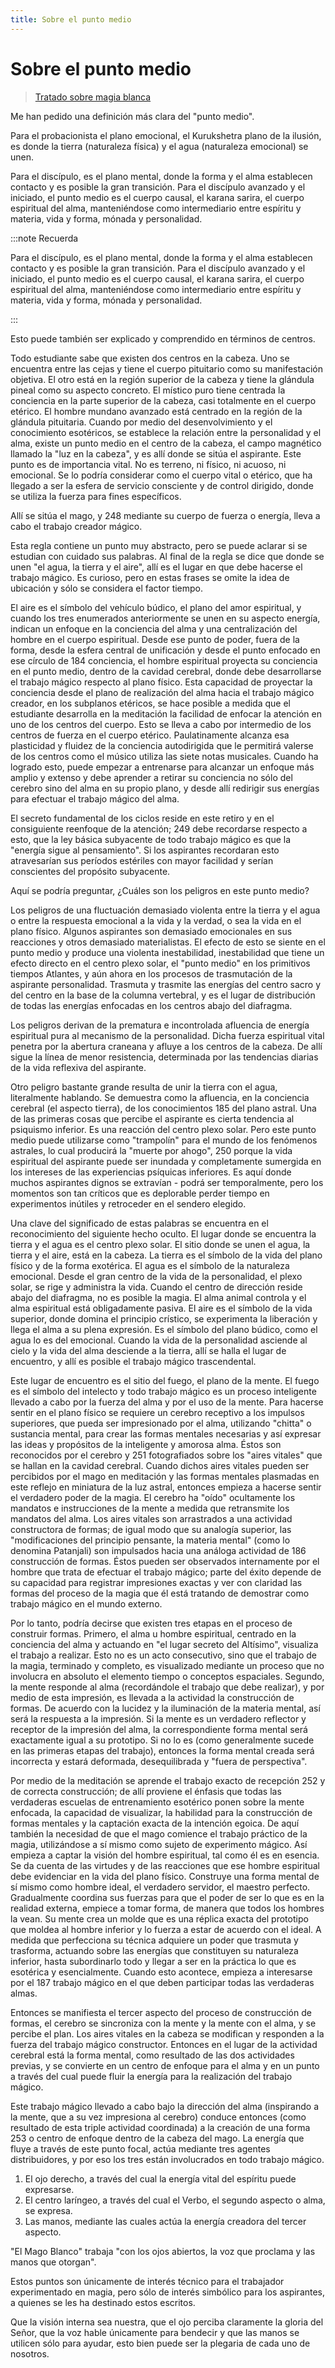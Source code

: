 ```yaml
---
title: Sobre el punto medio
---
```


# Sobre el punto medio

> [Tratado sobre magia blanca](/tratado-sobre-magia-blanca/regla-8#es183)

Me han pedido una definición más clara del "punto medio".

Para el probacionista el plano emocional, el Kurukshetra plano de la ilusión, es donde la tierra (naturaleza física) y el agua (naturaleza emocional) se unen.

Para el discípulo, es el plano mental, donde la forma y el alma establecen contacto y es posible la gran transición. Para el discípulo avanzado y el iniciado, el punto medio es el cuerpo causal, el karana sarira, el cuerpo espiritual del alma, manteniéndose como intermediario entre espíritu y materia, vida y forma, mónada y personalidad.

:::note Recuerda

Para el discípulo, es el plano mental, donde la forma y el alma establecen contacto y es posible la gran transición. Para el discípulo avanzado y el iniciado, el punto medio es el cuerpo causal, el karana sarira, el cuerpo espiritual del alma, manteniéndose como intermediario entre espíritu y materia, vida y forma, mónada y personalidad.

:::

Esto puede también ser explicado y comprendido en términos de centros.

Todo estudiante sabe que existen dos centros en la cabeza. Uno se encuentra entre las cejas y tiene el cuerpo pituitario como su manifestación objetiva. El otro está en la región superior de la cabeza y tiene la glándula pineal como su aspecto concreto. El místico puro tiene centrada la conciencia en la parte superior de la cabeza, casi totalmente en el cuerpo etérico. El hombre mundano avanzado está centrado en la región de la glándula pituitaria. Cuando por medio del desenvolvimiento y el conocimiento esotéricos, se establece la relación entre la personalidad y el alma, existe un punto medio en el centro de la cabeza, el campo magnético llamado la "luz en la cabeza", y es allí donde se sitúa el aspirante. Este punto es de importancia vital. No es terreno, ni físico, ni acuoso, ni emocional. Se lo podría considerar como el cuerpo vital o etérico, que ha llegado a ser la esfera de servicio consciente y de control dirigido, donde se utiliza la fuerza para fines específicos.

Allí se sitúa el mago, y <Pin lang="en">248</Pin> mediante su cuerpo de fuerza o energía, lleva a cabo el trabajo creador mágico.

Esta regla contiene un punto muy abstracto, pero se puede aclarar si se estudian con cuidado sus palabras. Al final de la regla se dice que donde se unen "el agua, la tierra y el aire", allí es el lugar en que debe hacerse el trabajo mágico. Es curioso, pero en estas frases se omite la idea de ubicación y sólo se considera el factor tiempo.

El aire es el símbolo del vehículo búdico, el plano del amor espiritual, y cuando los tres enumerados anteriormente se unen en su aspecto energía, indican un enfoque en la conciencia del alma y una centralización del hombre en el cuerpo espiritual. Desde ese punto de poder, fuera de la forma, desde la esfera central de unificación y desde el punto enfocado en ese círculo de <Pin lang="es">184</Pin> conciencia, el hombre espiritual proyecta su conciencia en el punto medio, dentro de la cavidad cerebral, donde debe desarrollarse el trabajo mágico respecto al plano físico. Esta capacidad de proyectar la conciencia desde el plano de realización del alma hacia el trabajo mágico creador, en los subplanos etéricos, se hace posible a medida que el estudiante desarrolla en la meditación la facilidad de enfocar la atención en uno de los centros del cuerpo. Esto se lleva a cabo por intermedio de los centros de fuerza en el cuerpo etérico. Paulatinamente alcanza esa plasticidad y fluidez de la conciencia autodirigida que le permitirá valerse de los centros como el músico utiliza las siete notas musicales. Cuando ha logrado esto, puede empezar a entrenarse para alcanzar un enfoque más amplio y extenso y debe aprender a retirar su conciencia no sólo del cerebro sino del alma en su propio plano, y desde allí redirigir sus energías para efectuar el trabajo mágico del alma.

El secreto fundamental de los ciclos reside en este retiro y en el consiguiente reenfoque de la atención; <Pin lang="en">249</Pin> debe recordarse respecto a esto, que la ley básica subyacente de todo trabajo mágico es que la "energía sigue al pensamiento". Si los aspirantes recordaran esto atravesarían sus períodos estériles con mayor facilidad y serían conscientes del propósito subyacente.

Aquí se podría preguntar, ¿Cuáles son los peligros en este punto medio?

Los peligros de una fluctuación demasiado violenta entre la tierra y el agua o entre la respuesta emocional a la vida y la verdad, o sea la vida en el plano físico. Algunos aspirantes son demasiado emocionales en sus reacciones y otros demasiado materialistas. El efecto de esto se siente en el punto medio y produce una violenta inestabilidad, inestabilidad que tiene un efecto directo en el centro plexo solar, el "punto medio" en los primitivos tiempos Atlantes, y aún ahora en los procesos de trasmutación de la aspirante personalidad. Trasmuta y trasmite las energías del centro sacro y del centro en la base de la columna vertebral, y es el lugar de distribución de todas las energías enfocadas en los centros abajo del diafragma.

Los peligros derivan de la prematura e incontrolada afluencia de energía espiritual pura al mecanismo de la personalidad. Dicha fuerza espiritual vital penetra por la abertura craneana y afluye a los centros de la cabeza. De allí sigue la línea de menor resistencia, determinada por las tendencias diarias de la vida reflexiva del aspirante.

Otro peligro bastante grande resulta de unir la tierra con el agua, literalmente hablando. Se demuestra como la afluencia, en la conciencia cerebral (el aspecto tierra), de los conocimientos <Pin lang="es">185</Pin> del plano astral. Una de las primeras cosas que percibe el aspirante es cierta tendencia al psiquismo inferior. Es una reacción del centro plexo solar. Pero este punto medio puede utilizarse como "trampolín" para el mundo de los fenómenos astrales, lo cual producirá la "muerte por ahogo", <Pin lang="en">250</Pin> porque la vida espiritual del aspirante puede ser inundada y completamente sumergida en los intereses de las experiencias psíquicas inferiores. Es aquí donde muchos aspirantes dignos se extravían - podrá ser temporalmente, pero los momentos son tan críticos que es deplorable perder tiempo en experimentos inútiles y retroceder en el sendero elegido.

Una clave del significado de estas palabras se encuentra en el reconocimiento del siguiente hecho oculto. El lugar donde se encuentra la tierra y el agua es el centro plexo solar. El sitio donde se unen el agua, la tierra y el aire, está en la cabeza. La tierra es el símbolo de la vida del plano físico y de la forma exotérica. El agua es el símbolo de la naturaleza emocional. Desde el gran centro de la vida de la personalidad, el plexo solar, se rige y administra la vida. Cuando el centro de dirección reside abajo del diafragma, no es posible la magia. El alma animal controla y el alma espiritual está obligadamente pasiva. El aire es el símbolo de la vida superior, donde domina el principio crístico, se experimenta la liberación y llega el alma a su plena expresión. Es el símbolo del plano búdico, como el agua lo es del emocional. Cuando la vida de la personalidad asciende al cielo y la vida del alma desciende a la tierra, allí se halla el lugar de encuentro, y allí es posible el trabajo mágico trascendental.

Este lugar de encuentro es el sitio del fuego, el plano de la mente. El fuego es el símbolo del intelecto y todo trabajo mágico es un proceso inteligente llevado a cabo por la fuerza del alma y por el uso de la mente. Para hacerse sentir en el plano físico se requiere un cerebro receptivo a los impulsos superiores, que pueda ser impresionado por el alma, utilizando "chitta" o sustancia mental, para crear las formas mentales necesarias y así expresar las ideas y propósitos de la inteligente y amorosa alma. Éstos son reconocidos por el cerebro y <Pin lang="en">251</Pin> fotografiados sobre los "aires vitales" que se hallan en la cavidad cerebral. Cuando dichos aires vitales pueden ser percibidos por el mago en meditación y las formas mentales plasmadas en este reflejo en miniatura de la luz astral, entonces empieza a hacerse sentir el verdadero poder de la magia. El cerebro ha "oído" ocultamente los mandatos e instrucciones de la mente a medida que retransmite los mandatos del alma. Los aires vitales son arrastrados a una actividad constructora de formas; de igual modo que su analogía superior, las "modificaciones del principio pensante, la materia mental" (como lo denomina Patanjali) son impulsados hacia una análoga actividad de <Pin lang="es">186</Pin> construcción de formas. Éstos pueden ser observados internamente por el hombre que trata de efectuar el trabajo mágico; parte del éxito depende de su capacidad para registrar impresiones exactas y ver con claridad las formas del proceso de la magia que él está tratando de demostrar como trabajo mágico en el mundo externo.

Por lo tanto, podría decirse que existen tres etapas en el proceso de construir formas. Primero, el alma u hombre espiritual, centrado en la conciencia del alma y actuando en "el lugar secreto del Altísimo", visualiza el trabajo a realizar. Esto no es un acto consecutivo, sino que el trabajo de la magia, terminado y completo, es visualizado mediante un proceso que no involucra en absoluto el elemento tiempo o conceptos espaciales. Segundo, la mente responde al alma (recordándole el trabajo que debe realizar), y por medio de esta impresión, es llevada a la actividad la construcción de formas. De acuerdo con la lucidez y la iluminación de la materia mental, así será la respuesta a la impresión. Si la mente es un verdadero reflector y receptor de la impresión del alma, la correspondiente forma mental será exactamente igual a su prototipo. Si no lo es (como generalmente sucede en las primeras etapas del trabajo), entonces la forma mental creada será incorrecta y estará deformada, desequilibrada y "fuera de perspectiva".

Por medio de la meditación se aprende el trabajo exacto de recepción <Pin lang="en">252</Pin> y de correcta construcción; de allí proviene el énfasis que todas las verdaderas escuelas de entrenamiento esotérico ponen sobre la mente enfocada, la capacidad de visualizar, la habilidad para la construcción de formas mentales y la captación exacta de la intención egoica. De aquí también la necesidad de que el mago comience el trabajo práctico de la magia, utilizándose a sí mismo como sujeto de experimento mágico. Así empieza a captar la visión del hombre espiritual, tal como él es en esencia. Se da cuenta de las virtudes y de las reacciones que ese hombre espiritual debe evidenciar en la vida del plano físico. Construye una forma mental de sí mismo como hombre ideal, el verdadero servidor, el maestro perfecto. Gradualmente coordina sus fuerzas para que el poder de ser lo que es en la realidad externa, empiece a tomar forma, de manera que todos los hombres la vean. Su mente crea un molde que es una réplica exacta del prototipo que moldea al hombre inferior y lo fuerza a estar de acuerdo con el ideal. A medida que perfecciona su técnica adquiere un poder que trasmuta y trasforma, actuando sobre las energías que constituyen su naturaleza inferior, hasta subordinarlo todo y llegar a ser en la práctica lo que es esotérica y esencialmente. Cuando esto acontece, empieza a interesarse por el <Pin lang="es">187</Pin> trabajo mágico en el que deben participar todas las verdaderas almas.

Entonces se manifiesta el tercer aspecto del proceso de construcción de formas, el cerebro se sincroniza con la mente y la mente con el alma, y se percibe el plan. Los aires vitales en la cabeza se modifican y responden a la fuerza del trabajo mágico constructor. Entonces en el lugar de la actividad cerebral está la forma mental, como resultado de las dos actividades previas, y se convierte en un centro de enfoque para el alma y en un punto a través del cual puede fluir la energía para la realización del trabajo mágico.

Este trabajo mágico llevado a cabo bajo la dirección del alma (inspirando a la mente, que a su vez impresiona al cerebro) conduce entonces (como resultado de esta triple actividad coordinada) a la creación de una forma <Pin lang="en">253</Pin> o centro de enfoque dentro de la cabeza del mago. La energía que fluye a través de este punto focal, actúa mediante tres agentes distribuidores, y por eso los tres están involucrados en todo trabajo mágico.

1. El ojo derecho, a través del cual la energía vital del espíritu puede expresarse.
2. El centro laríngeo, a través del cual el Verbo, el segundo aspecto o alma, se expresa.
3. Las manos, mediante las cuales actúa la energía creadora del tercer aspecto.

"El Mago Blanco" trabaja "con los ojos abiertos, la voz que proclama y las manos que otorgan".

Estos puntos son únicamente de interés técnico para el trabajador experimentado en magia, pero sólo de interés simbólico para los aspirantes, a quienes se les ha destinado estos escritos.

Que la visión interna sea nuestra, que el ojo perciba claramente la gloria del Señor, que la voz hable únicamente para bendecir y que las manos se utilicen sólo para ayudar, esto bien puede ser la plegaria de cada uno de nosotros.
